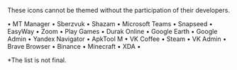 These icons cannot be themed without the participation of their developers.

• MT Manager
• Sberzvuk
• Shazam
• Microsoft Teams
• Snapseed
• EasyWay
• Zoom
• Play Games
• Durak Online
• Google Earth
• Google Admin
• Yandex Navigator
• ApkTool M
• VK Coffee
• Steam
• VK Admin
• Brave Browser
• Binance
• Minecraft
• XDA
•


*The list is not final.